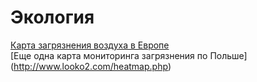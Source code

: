 # Экология

[Карта загрязнения воздуха в Европе](http://aqicn.org/map/poland/)  
[Еще одна карта мониторинга загрязнения по Польше] (http://www.looko2.com/heatmap.php)
